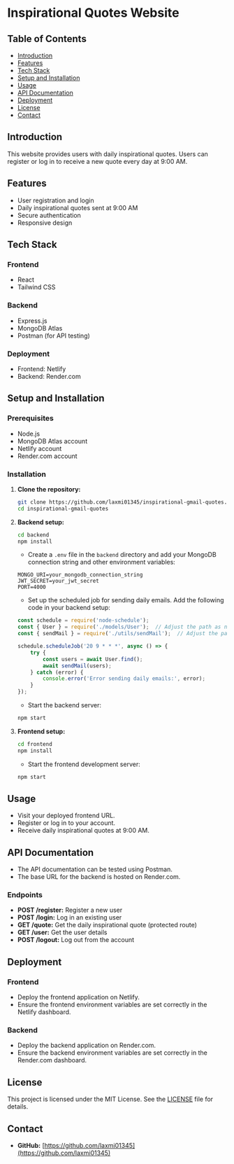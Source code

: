 # Inspirational Quotes Website

## Table of Contents
- [Introduction](#introduction)
- [Features](#features)
- [Tech Stack](#tech-stack)
- [Setup and Installation](#setup-and-installation)
- [Usage](#usage)
- [API Documentation](#api-documentation)
- [Deployment](#deployment)
- [License](#license)
- [Contact](#contact)

## Introduction
This website provides users with daily inspirational quotes. Users can register or log in to receive a new quote every day at 9:00 AM.

## Features
- User registration and login
- Daily inspirational quotes sent at 9:00 AM
- Secure authentication
- Responsive design

## Tech Stack
### Frontend
- React
- Tailwind CSS

### Backend
- Express.js
- MongoDB Atlas
- Postman (for API testing)

### Deployment
- Frontend: Netlify
- Backend: Render.com

## Setup and Installation

### Prerequisites
- Node.js
- MongoDB Atlas account
- Netlify account
- Render.com account

### Installation

1. **Clone the repository:**
    ```sh
    git clone https://github.com/laxmi01345/inspirational-gmail-quotes.git
    cd inspirational-gmail-quotes
    ```

2. **Backend setup:**
    ```sh
    cd backend
    npm install
    ```

    - Create a `.env` file in the `backend` directory and add your MongoDB connection string and other environment variables:
    ```env
    MONGO_URI=your_mongodb_connection_string
    JWT_SECRET=your_jwt_secret
    PORT=4000
    ```

    - Set up the scheduled job for sending daily emails. Add the following code in your backend setup:
    ```js
    const schedule = require('node-schedule');
    const { User } = require('./models/User');  // Adjust the path as necessary
    const { sendMail } = require('./utils/sendMail');  // Adjust the path as necessary

    schedule.scheduleJob('20 9 * * *', async () => {
        try {
            const users = await User.find();
            await sendMail(users);
        } catch (error) {
            console.error('Error sending daily emails:', error);
        }
    });
    ```

    - Start the backend server:
    ```sh
    npm start
    ```

3. **Frontend setup:**
    ```sh
    cd frontend
    npm install
    ```

    - Start the frontend development server:
    ```sh
    npm start
    ```

## Usage

- Visit your deployed frontend URL.
- Register or log in to your account.
- Receive daily inspirational quotes at 9:00 AM.

## API Documentation

- The API documentation can be tested using Postman.
- The base URL for the backend is hosted on Render.com.

### Endpoints
- **POST /register:** Register a new user
- **POST /login:** Log in an existing user
- **GET /quote:** Get the daily inspirational quote (protected route)
- **GET /user:** Get the user details
- **POST /logout:** Log out from the account

## Deployment

### Frontend
- Deploy the frontend application on Netlify.
- Ensure the frontend environment variables are set correctly in the Netlify dashboard.

### Backend
- Deploy the backend application on Render.com.
- Ensure the backend environment variables are set correctly in the Render.com dashboard.

## License

This project is licensed under the MIT License. See the [LICENSE](LICENSE) file for details.

## Contact

- **GitHub:** [https://github.com/laxmi01345](https://github.com/laxmi01345)
